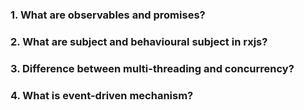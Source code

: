 ### 1. What are observables and promises?

### 2. What are subject and behavioural subject in rxjs?

### 3. Difference between multi-threading and concurrency?

### 4. What is event-driven mechanism?

